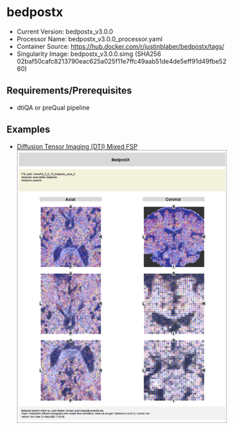 # bedpostx

- Current Version: bedpostx_v3.0.0
- Processor Name: bedpostx_v3.0.0_processor.yaml
- Container Source: https://hub.docker.com/r/justinblaber/bedpostx/tags/
- Singularity Image: bedpostx_v3.0.0.simg (SHA256 02baf50cafc8213790eac625a025f11e7ffc49aab51de4de5eff91d49fbe5260)

## Requirements/Prerequisites

- dtiQA or preQual pipeline

## Examples

- [Diffusion Tensor Imaging (DTI) Mixed FSP](pdfs/bedpostx.pdf) <img src="images/bedpostx.png">
